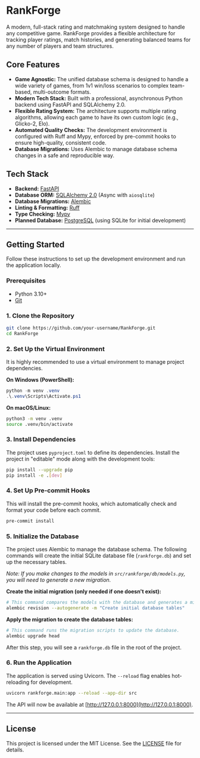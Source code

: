# RankForge

A modern, full-stack rating and matchmaking system designed to handle any competitive game. RankForge provides a flexible architecture for tracking player ratings, match histories, and generating balanced teams for any number of players and team structures.

## Core Features

-   **Game Agnostic:** The unified database schema is designed to handle a wide variety of games, from 1v1 win/loss scenarios to complex team-based, multi-outcome formats.
-   **Modern Tech Stack:** Built with a professional, asynchronous Python backend using FastAPI and SQLAlchemy 2.0.
-   **Flexible Rating System:** The architecture supports multiple rating algorithms, allowing each game to have its own custom logic (e.g., Glicko-2, Elo).
-   **Automated Quality Checks:** The development environment is configured with Ruff and Mypy, enforced by pre-commit hooks to ensure high-quality, consistent code.
-   **Database Migrations:** Uses Alembic to manage database schema changes in a safe and reproducible way.

## Tech Stack

-   **Backend:** [FastAPI](https://fastapi.tiangolo.com/)
-   **Database ORM:** [SQLAlchemy 2.0](https://www.sqlalchemy.org/) (Async with `aiosqlite`)
-   **Database Migrations:** [Alembic](https://alembic.sqlalchemy.org/)
-   **Linting & Formatting:** [Ruff](https://github.com/astral-sh/ruff)
-   **Type Checking:** [Mypy](http://mypy-lang.org/)
-   **Planned Database:** [PostgreSQL](https://www.postgresql.org/) (using SQLite for initial development)

---

## Getting Started

Follow these instructions to set up the development environment and run the application locally.

### Prerequisites

-   Python 3.10+
-   [Git](https://git-scm.com/)

### 1. Clone the Repository

```bash
git clone https://github.com/your-username/RankForge.git
cd RankForge
```

### 2. Set Up the Virtual Environment

It is highly recommended to use a virtual environment to manage project dependencies.

**On Windows (PowerShell):**
```powershell
python -m venv .venv
.\.venv\Scripts\Activate.ps1
```

**On macOS/Linux:**
```bash
python3 -m venv .venv
source .venv/bin/activate
```

### 3. Install Dependencies

The project uses `pyproject.toml` to define its dependencies. Install the project in "editable" mode along with the development tools:

```bash
pip install --upgrade pip
pip install -e .[dev]
```

### 4. Set Up Pre-commit Hooks

This will install the pre-commit hooks, which automatically check and format your code before each commit.

```bash
pre-commit install
```

### 5. Initialize the Database

The project uses Alembic to manage the database schema. The following commands will create the initial SQLite database file (`rankforge.db`) and set up the necessary tables.

_Note: If you make changes to the models in `src/rankforge/db/models.py`, you will need to generate a new migration._

**Create the initial migration (only needed if one doesn't exist):**
```bash
# This command compares the models with the database and generates a migration script.
alembic revision --autogenerate -m "Create initial database tables"
```

**Apply the migration to create the database tables:**
```bash
# This command runs the migration scripts to update the database.
alembic upgrade head
```
After this step, you will see a `rankforge.db` file in the root of the project.

### 6. Run the Application

The application is served using Uvicorn. The `--reload` flag enables hot-reloading for development.

```bash
uvicorn rankforge.main:app --reload --app-dir src
```

The API will now be available at [http://127.0.0.1:8000](http://127.0.0.1:8000).

---

## License

This project is licensed under the MIT License. See the [LICENSE](LICENSE) file for details.
